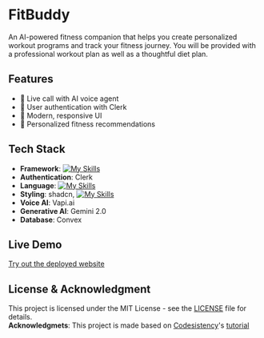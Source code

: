 # FitBuddy

An AI-powered fitness companion that helps you create personalized workout programs and track your fitness journey. You will be provided with a professional workout plan as well as a thoughtful diet plan.

## Features

- 🤖 Live call with AI voice agent
- 👤 User authentication with Clerk
- 📱 Modern, responsive UI
- 🎯 Personalized fitness recommendations

## Tech Stack

- **Framework**: [![My Skills](https://skillicons.dev/icons?i=nextjs,react&theme=dark)](https://skillicons.dev)
- **Authentication**: Clerk
- **Language**: [![My Skills](https://skillicons.dev/icons?i=ts&theme=dark)](https://skillicons.dev)
- **Styling**: shadcn, [![My Skills](https://skillicons.dev/icons?i=tailwind&theme=dark)](https://skillicons.dev)
- **Voice AI**: Vapi.ai
- **Generative AI**: Gemini 2.0
- **Database**: Convex

## Live Demo
[Try out the deployed website](https://fitbuddy-three.vercel.app)

## License & Acknowledgment

This project is licensed under the MIT License - see the [LICENSE](LICENSE) file for details.  
**Acknowledgmets**: This project is made based on [Codesistency](https://www.youtube.com/@codesistency)'s [tutorial](https://youtu.be/BCufdom7xgY?si=m80nME5sti_ksW5A)
